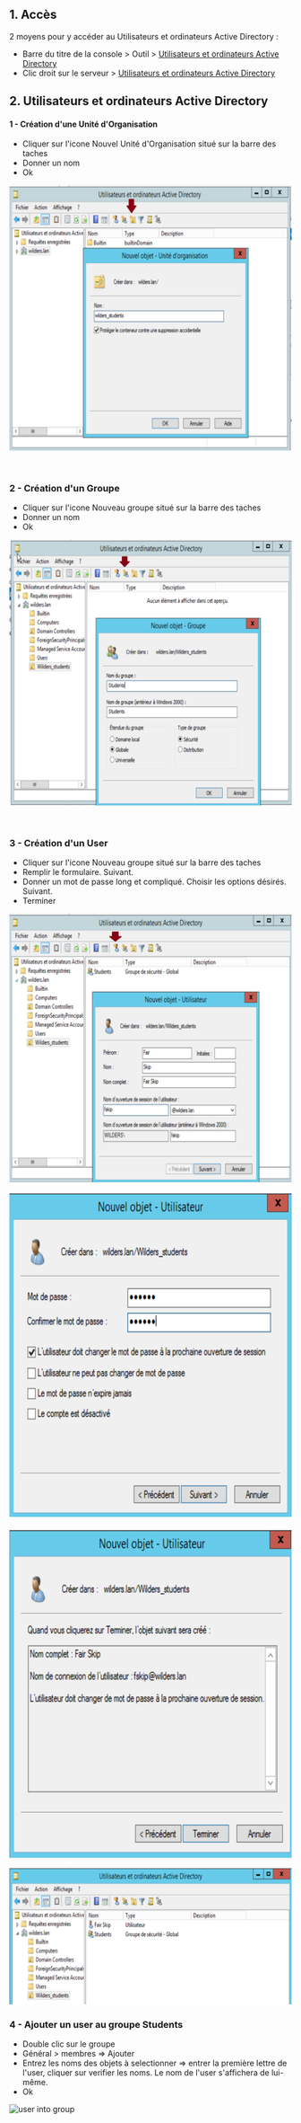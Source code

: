 ## 1.  Accès
  
2 moyens pour y accéder au Utilisateurs et ordinateurs Active Directory  : 

- Barre du titre de la console > Outil > [Utilisateurs et ordinateurs Active Directory](https://github.com/Fairskip/Organizational_Unit/blob/main/Users%20%26%20Hosts%20AD%201.png) 
- Clic droit sur le serveur > [Utilisateurs et ordinateurs Active Directory](https://github.com/Fairskip/Organizational_Unit/blob/main/Users%20%26%20Hosts%20AD%202.png) 

  
## 2. Utilisateurs et ordinateurs Active Directory 

#### 1 - Création d'une Unité d'Organisation  

- Cliquer sur l'icone Nouvel Unité d'Organisation situé sur la barre des taches
- Donner un nom
- Ok

![OU](https://github.com/Fairskip/Organizational_Unit/blob/main/OU%20wilders_students.png)

<br>

### 2 - Création d'un Groupe  

- Cliquer sur l'icone Nouveau groupe situé sur la barre des taches
- Donner un nom
- Ok

![group](https://github.com/Fairskip/Organizational_Unit/blob/main/Group%20Students.png)

<br>

### 3 - Création d'un User  

- Cliquer sur l'icone Nouveau groupe situé sur la barre des taches
- Remplir le formulaire. Suivant.
- Donner un mot de passe long et compliqué. Choisir les options désirés. Suivant.
- Terminer

![user](https://github.com/Fairskip/Organizational_Unit/blob/main/User%201.png)  

![user](https://github.com/Fairskip/Organizational_Unit/blob/main/User%202_mdp_%40zerty1234.png)  

![user](https://github.com/Fairskip/Organizational_Unit/blob/main/User%203.png)    

![user](https://github.com/Fairskip/Organizational_Unit/blob/main/User%204.png)  



### 4 - Ajouter un user au groupe Students  

- Double clic sur le groupe
- Général > membres => Ajouter
- Entrez les noms des objets à selectionner => entrer la première lettre de l'user, cliquer sur verifier les noms. Le nom de l'user s'affichera de lui-même.
- Ok

![user into group](https://github.com/Fairskip/Organizational_Unit/blob/main/OU_ajouter%20un%20user%20%C3%A0%20un%20groupe.png)

